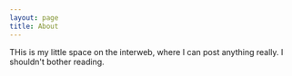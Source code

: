 ```yaml
---
layout: page
title: About
---
```


THis is my little space on the interweb, where I can post anything really. I shouldn't bother reading.



